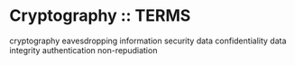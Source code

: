 # Cryptography :: TERMS

cryptography
eavesdropping
information security
data confidentiality
data integrity
authentication
non-repudiation
